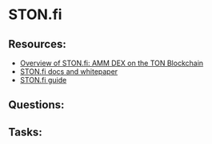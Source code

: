 # STON.fi

## Resources:

* [Overview of STON.fi: AMM DEX on the TON Blockchain](https://daonft.medium.com/overview-of-ston-fi-amm-dex-on-the-ton-blockchain-6ae52acd992d#:~:text=STON.fi%20is%20an%20Automated,%2DLocked%20Contracts%20(HTLC).)
* [STON.fi docs and whitepaper](https://docs.ston.fi/docs)
* [STON.fi guide](https://guide.ston.fi/en/how-to-connect-your-ton-wallet-to-ston.fi)

## Questions:

## Tasks:

